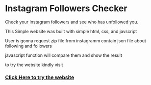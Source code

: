  <h1>Instagram Followers Checker</h1>
    <p>Check your Instagram followers and see who has unfollowed you.</p>
    <p>This Simple website was built with simple html, css, and javscript</p>
    <p>User is gonna request zip file from instagramm contain json file about following and followers</p>
    <p>javascript function will compare them and show the result</p>
    <p>to try the website kindly visit</p>
    <a href="https://followerschecker.vectarna.my.id"><h3>Click Here to try the website</h3></a>
